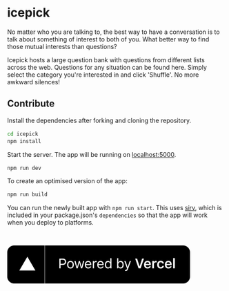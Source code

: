 # icepick

No matter who you are talking to, the best way to have a conversation is to talk about something of interest to both of you. What better way to find those mutual interests than questions?

Icepick hosts a large question bank with questions from different lists across the web. Questions for any situation can be found here. Simply select the category you're interested in and click 'Shuffle'. No more awkward silences!

## Contribute

Install the dependencies after forking and cloning the repository. 

```bash
cd icepick
npm install
```

Start the server. The app will be running on [localhost:5000](http://localhost:5000). 

```bash
npm run dev
```

To create an optimised version of the app:

```bash
npm run build
```

You can run the newly built app with `npm run start`. This uses [sirv](https://github.com/lukeed/sirv), which is included in your package.json's `dependencies` so that the app will work when you deploy to platforms.

<br/>

<a href="https://vercel.com?utm_source=anthill&utm_campaign=oss"><img src="./public/assets/vercel.svg"/></a>